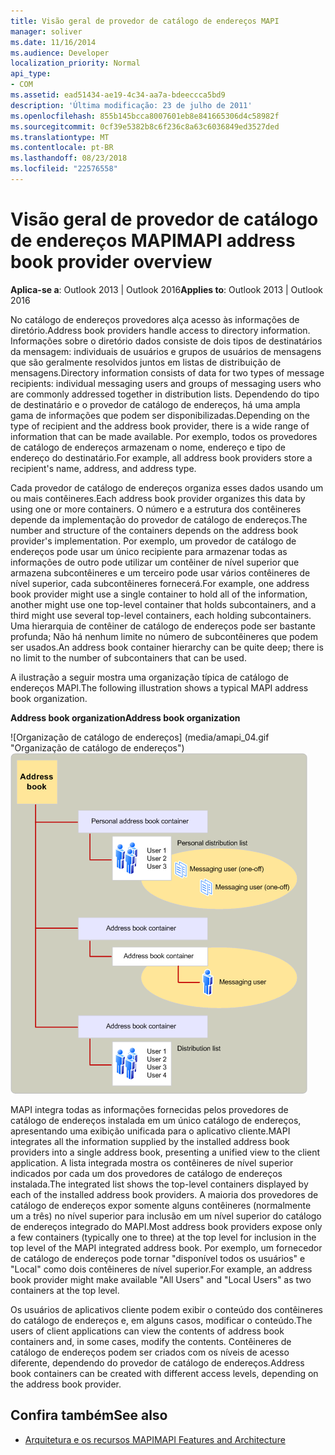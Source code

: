 ```yaml
---
title: Visão geral de provedor de catálogo de endereços MAPI
manager: soliver
ms.date: 11/16/2014
ms.audience: Developer
localization_priority: Normal
api_type:
- COM
ms.assetid: ead51434-ae19-4c34-aa7a-bdeeccca5bd9
description: 'Última modificação: 23 de julho de 2011'
ms.openlocfilehash: 855b145bcca8007601eb8e841665306d4c58982f
ms.sourcegitcommit: 0cf39e5382b8c6f236c8a63c6036849ed3527ded
ms.translationtype: MT
ms.contentlocale: pt-BR
ms.lasthandoff: 08/23/2018
ms.locfileid: "22576558"
---
```

# <a name="mapi-address-book-provider-overview"></a><span data-ttu-id="22168-103">Visão geral de provedor de catálogo de endereços MAPI</span><span class="sxs-lookup"><span data-stu-id="22168-103">MAPI address book provider overview</span></span>
  
<span data-ttu-id="22168-104">**Aplica-se a**: Outlook 2013 | Outlook 2016</span><span class="sxs-lookup"><span data-stu-id="22168-104">**Applies to**: Outlook 2013 | Outlook 2016</span></span> 
  
<span data-ttu-id="22168-105">No catálogo de endereços provedores alça acesso às informações de diretório.</span><span class="sxs-lookup"><span data-stu-id="22168-105">Address book providers handle access to directory information.</span></span> <span data-ttu-id="22168-106">Informações sobre o diretório dados consiste de dois tipos de destinatários da mensagem: individuais de usuários e grupos de usuários de mensagens que são geralmente resolvidos juntos em listas de distribuição de mensagens.</span><span class="sxs-lookup"><span data-stu-id="22168-106">Directory information consists of data for two types of message recipients: individual messaging users and groups of messaging users who are commonly addressed together in distribution lists.</span></span> <span data-ttu-id="22168-107">Dependendo do tipo de destinatário e o provedor de catálogo de endereços, há uma ampla gama de informações que podem ser disponibilizadas.</span><span class="sxs-lookup"><span data-stu-id="22168-107">Depending on the type of recipient and the address book provider, there is a wide range of information that can be made available.</span></span> <span data-ttu-id="22168-108">Por exemplo, todos os provedores de catálogo de endereços armazenam o nome, endereço e tipo de endereço do destinatário.</span><span class="sxs-lookup"><span data-stu-id="22168-108">For example, all address book providers store a recipient's name, address, and address type.</span></span>
  
<span data-ttu-id="22168-109">Cada provedor de catálogo de endereços organiza esses dados usando um ou mais contêineres.</span><span class="sxs-lookup"><span data-stu-id="22168-109">Each address book provider organizes this data by using one or more containers.</span></span> <span data-ttu-id="22168-110">O número e a estrutura dos contêineres depende da implementação do provedor de catálogo de endereços.</span><span class="sxs-lookup"><span data-stu-id="22168-110">The number and structure of the containers depends on the address book provider's implementation.</span></span> <span data-ttu-id="22168-111">Por exemplo, um provedor de catálogo de endereços pode usar um único recipiente para armazenar todas as informações de outro pode utilizar um contêiner de nível superior que armazena subcontêineres e um terceiro pode usar vários contêineres de nível superior, cada subcontêineres fornecerá.</span><span class="sxs-lookup"><span data-stu-id="22168-111">For example, one address book provider might use a single container to hold all of the information, another might use one top-level container that holds subcontainers, and a third might use several top-level containers, each holding subcontainers.</span></span> <span data-ttu-id="22168-112">Uma hierarquia de contêiner de catálogo de endereços pode ser bastante profunda; Não há nenhum limite no número de subcontêineres que podem ser usados.</span><span class="sxs-lookup"><span data-stu-id="22168-112">An address book container hierarchy can be quite deep; there is no limit to the number of subcontainers that can be used.</span></span>
  
<span data-ttu-id="22168-113">A ilustração a seguir mostra uma organização típica de catálogo de endereços MAPI.</span><span class="sxs-lookup"><span data-stu-id="22168-113">The following illustration shows a typical MAPI address book organization.</span></span>
  
<span data-ttu-id="22168-114">**Address book organization**</span><span class="sxs-lookup"><span data-stu-id="22168-114">**Address book organization**</span></span>
  
<span data-ttu-id="22168-115">![Organização de catálogo de endereços] (media/amapi_04.gif "Organização de catálogo de endereços")</span><span class="sxs-lookup"><span data-stu-id="22168-115">![Address book organization](media/amapi_04.gif "Address book organization")</span></span>
  
<span data-ttu-id="22168-116">MAPI integra todas as informações fornecidas pelos provedores de catálogo de endereços instalada em um único catálogo de endereços, apresentando uma exibição unificada para o aplicativo cliente.</span><span class="sxs-lookup"><span data-stu-id="22168-116">MAPI integrates all the information supplied by the installed address book providers into a single address book, presenting a unified view to the client application.</span></span> <span data-ttu-id="22168-117">A lista integrada mostra os contêineres de nível superior indicados por cada um dos provedores de catálogo de endereços instalada.</span><span class="sxs-lookup"><span data-stu-id="22168-117">The integrated list shows the top-level containers displayed by each of the installed address book providers.</span></span> <span data-ttu-id="22168-118">A maioria dos provedores de catálogo de endereços expor somente alguns contêineres (normalmente um a três) no nível superior para inclusão em um nível superior do catálogo de endereços integrado do MAPI.</span><span class="sxs-lookup"><span data-stu-id="22168-118">Most address book providers expose only a few containers (typically one to three) at the top level for inclusion in the top level of the MAPI integrated address book.</span></span> <span data-ttu-id="22168-119">Por exemplo, um fornecedor de catálogo de endereços pode tornar "disponível todos os usuários" e "Local" como dois contêineres de nível superior.</span><span class="sxs-lookup"><span data-stu-id="22168-119">For example, an address book provider might make available "All Users" and "Local Users" as two containers at the top level.</span></span>
  
<span data-ttu-id="22168-120">Os usuários de aplicativos cliente podem exibir o conteúdo dos contêineres do catálogo de endereços e, em alguns casos, modificar o conteúdo.</span><span class="sxs-lookup"><span data-stu-id="22168-120">The users of client applications can view the contents of address book containers and, in some cases, modify the contents.</span></span> <span data-ttu-id="22168-121">Contêineres de catálogo de endereços podem ser criados com os níveis de acesso diferente, dependendo do provedor de catálogo de endereços.</span><span class="sxs-lookup"><span data-stu-id="22168-121">Address book containers can be created with different access levels, depending on the address book provider.</span></span> 
  
## <a name="see-also"></a><span data-ttu-id="22168-122">Confira também</span><span class="sxs-lookup"><span data-stu-id="22168-122">See also</span></span>

- [<span data-ttu-id="22168-123">Arquitetura e os recursos MAPI</span><span class="sxs-lookup"><span data-stu-id="22168-123">MAPI Features and Architecture</span></span>](mapi-features-and-architecture.md)

